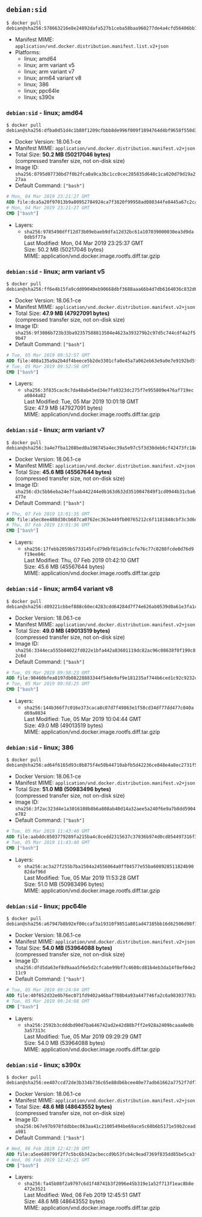 ## `debian:sid`

```console
$ docker pull debian@sha256:578663216e8e24892dafa527b1ceba58baa960277de4a4cfd56406bb73c18343
```

-	Manifest MIME: `application/vnd.docker.distribution.manifest.list.v2+json`
-	Platforms:
	-	linux; amd64
	-	linux; arm variant v5
	-	linux; arm variant v7
	-	linux; arm64 variant v8
	-	linux; 386
	-	linux; ppc64le
	-	linux; s390x

### `debian:sid` - linux; amd64

```console
$ docker pull debian@sha256:dfba0d51d4c1b80f1209cfbbb8de996f009f1894764d4bf9658f550d3199d2d7
```

-	Docker Version: 18.06.1-ce
-	Manifest MIME: `application/vnd.docker.distribution.manifest.v2+json`
-	Total Size: **50.2 MB (50217046 bytes)**  
	(compressed transfer size, not on-disk size)
-	Image ID: `sha256:0795d07730bd7f0b2fca0a9ca3bc1cc0cec285835d648c1ca020d79d19a227aa`
-	Default Command: `["bash"]`

```dockerfile
# Mon, 04 Mar 2019 23:21:27 GMT
ADD file:dca5a20f97013b9a80952784924ca7f3820f99958ad080344fe8445a67c2ca92 in / 
# Mon, 04 Mar 2019 23:21:27 GMT
CMD ["bash"]
```

-	Layers:
	-	`sha256:9785490dff12d73b09ebaeb9dfa12d32bc61a107039000030ea3d9da0db5f77a`  
		Last Modified: Mon, 04 Mar 2019 23:25:37 GMT  
		Size: 50.2 MB (50217046 bytes)  
		MIME: application/vnd.docker.image.rootfs.diff.tar.gzip

### `debian:sid` - linux; arm variant v5

```console
$ docker pull debian@sha256:ff6e4b15fa9cdd09040eb90668dbf3688aaa66b4d7db6164036c832d652328e9
```

-	Docker Version: 18.06.1-ce
-	Manifest MIME: `application/vnd.docker.distribution.manifest.v2+json`
-	Total Size: **47.9 MB (47927091 bytes)**  
	(compressed transfer size, not on-disk size)
-	Image ID: `sha256:9f3086b723b33ba92357588813504e4623a393279b2c97d5c744cdf4a2f59b47`
-	Default Command: `["bash"]`

```dockerfile
# Tue, 05 Mar 2019 09:52:57 GMT
ADD file:408a135a9a2b4df4beece5b2de3301cfa0e45a7a062eb63e9a0e7e9192bd5f99 in / 
# Tue, 05 Mar 2019 09:52:58 GMT
CMD ["bash"]
```

-	Layers:
	-	`sha256:3f835cac0c7da48ab45ed34e7fa9323dc275f7e955809e476af719eca0844a82`  
		Last Modified: Tue, 05 Mar 2019 10:01:18 GMT  
		Size: 47.9 MB (47927091 bytes)  
		MIME: application/vnd.docker.image.rootfs.diff.tar.gzip

### `debian:sid` - linux; arm variant v7

```console
$ docker pull debian@sha256:3a4e7fba1208bed0a198745a4ec39a5e97c5f3d30deb6cf42473fc18ee029846
```

-	Docker Version: 18.06.1-ce
-	Manifest MIME: `application/vnd.docker.distribution.manifest.v2+json`
-	Total Size: **45.6 MB (45567644 bytes)**  
	(compressed transfer size, not on-disk size)
-	Image ID: `sha256:d3c5bb6eba24e7faab442244e0b163d632d3510047849f1cd0944b31cba6477e`
-	Default Command: `["bash"]`

```dockerfile
# Thu, 07 Feb 2019 13:01:35 GMT
ADD file:a5ec8ee488d30cb687ca0762ec363e449fb00765212c6f1181848cbf3c3d6d1f in / 
# Thu, 07 Feb 2019 13:01:36 GMT
CMD ["bash"]
```

-	Layers:
	-	`sha256:17febb2059b5733145fcd79dbf81a59c1cfe76c77c0288fcde8d76d9f19ee04c`  
		Last Modified: Thu, 07 Feb 2019 01:42:10 GMT  
		Size: 45.6 MB (45567644 bytes)  
		MIME: application/vnd.docker.image.rootfs.diff.tar.gzip

### `debian:sid` - linux; arm64 variant v8

```console
$ docker pull debian@sha256:d89221cbbef888c60ec4283cdd64284d7f74e626ab0539d0a61e3fa1cc2dc75f
```

-	Docker Version: 18.06.1-ce
-	Manifest MIME: `application/vnd.docker.distribution.manifest.v2+json`
-	Total Size: **49.0 MB (49013519 bytes)**  
	(compressed transfer size, not on-disk size)
-	Image ID: `sha256:3344eca555b84022fd022e1bfa442a83601119dc82ac96c08638f0f190c82c6d`
-	Default Command: `["bash"]`

```dockerfile
# Tue, 05 Mar 2019 09:58:23 GMT
ADD file:90460bfea8197db08228883344f54de9af9e181235af744b6ced1c92c9232c0e in / 
# Tue, 05 Mar 2019 09:58:25 GMT
CMD ["bash"]
```

-	Layers:
	-	`sha256:144b366f7c016e373caca8c07d7f49863e1f58cd34df77dd477c040ad69a0834`  
		Last Modified: Tue, 05 Mar 2019 10:04:44 GMT  
		Size: 49.0 MB (49013519 bytes)  
		MIME: application/vnd.docker.image.rootfs.diff.tar.gzip

### `debian:sid` - linux; 386

```console
$ docker pull debian@sha256:ad64f6165d93c8b875f4e58b44710abfb5d42236ce848e4a8ec2731f5405b753
```

-	Docker Version: 18.06.1-ce
-	Manifest MIME: `application/vnd.docker.distribution.manifest.v2+json`
-	Total Size: **51.0 MB (50983496 bytes)**  
	(compressed transfer size, not on-disk size)
-	Image ID: `sha256:3f2ac323d4e1a3016108b8b6a808ab40d14a32aee5a240f6e9a7b8dd5904e782`
-	Default Command: `["bash"]`

```dockerfile
# Tue, 05 Mar 2019 11:43:40 GMT
ADD file:aabddc8503779289fa215ba4c8cedd2315637c37836b974d0cd854497316f3f6 in / 
# Tue, 05 Mar 2019 11:43:40 GMT
CMD ["bash"]
```

-	Layers:
	-	`sha256:ac3a27f255b7ba1504a24556064a0ff04577e55ba608928511824b9082daf96d`  
		Last Modified: Tue, 05 Mar 2019 11:53:28 GMT  
		Size: 51.0 MB (50983496 bytes)  
		MIME: application/vnd.docker.image.rootfs.diff.tar.gzip

### `debian:sid` - linux; ppc64le

```console
$ docker pull debian@sha256:a67947b8b92ef00ccaf3a19310f9851a801ad47185bb16d62506d98f19ee2b08
```

-	Docker Version: 18.06.1-ce
-	Manifest MIME: `application/vnd.docker.distribution.manifest.v2+json`
-	Total Size: **54.0 MB (53964088 bytes)**  
	(compressed transfer size, not on-disk size)
-	Image ID: `sha256:dfd5da63ef8d9aaa5f6e5d2cfcabe99bf7c4608cd81b4eb3da14f8ef04e211c9`
-	Default Command: `["bash"]`

```dockerfile
# Tue, 05 Mar 2019 09:24:04 GMT
ADD file:40f652d32e0b76ec071fd9402a46baf708b4a93a447746fa2c6a983037783a9e in / 
# Tue, 05 Mar 2019 09:24:08 GMT
CMD ["bash"]
```

-	Layers:
	-	`sha256:2592b3cdddbd90d7ba646742ad2e42d88b7ff2e928a2409bcaaa0e0b3a57313c`  
		Last Modified: Tue, 05 Mar 2019 09:29:29 GMT  
		Size: 54.0 MB (53964088 bytes)  
		MIME: application/vnd.docker.image.rootfs.diff.tar.gzip

### `debian:sid` - linux; s390x

```console
$ docker pull debian@sha256:ee407ccd72de3b334b736c65e88db6bcee40e77adb61662a7752f7df71bb2295
```

-	Docker Version: 18.06.1-ce
-	Manifest MIME: `application/vnd.docker.distribution.manifest.v2+json`
-	Total Size: **48.6 MB (48643552 bytes)**  
	(compressed transfer size, not on-disk size)
-	Image ID: `sha256:b67e97b978fddbbec063aa41c21005494be69ace5c60b6b5171e59b2ceada981`
-	Default Command: `["bash"]`

```dockerfile
# Wed, 06 Feb 2019 12:42:20 GMT
ADD file:a5ee680799f2f7c5bc6b342acbeccd9b53fcb4c9ead7369f835dd85be5ca3fa7 in / 
# Wed, 06 Feb 2019 12:42:21 GMT
CMD ["bash"]
```

-	Layers:
	-	`sha256:fa45b08f2a9797c6d1f48741b3f2096e45b319e1a52f713f1eac8b8e472e3521`  
		Last Modified: Wed, 06 Feb 2019 12:45:51 GMT  
		Size: 48.6 MB (48643552 bytes)  
		MIME: application/vnd.docker.image.rootfs.diff.tar.gzip
